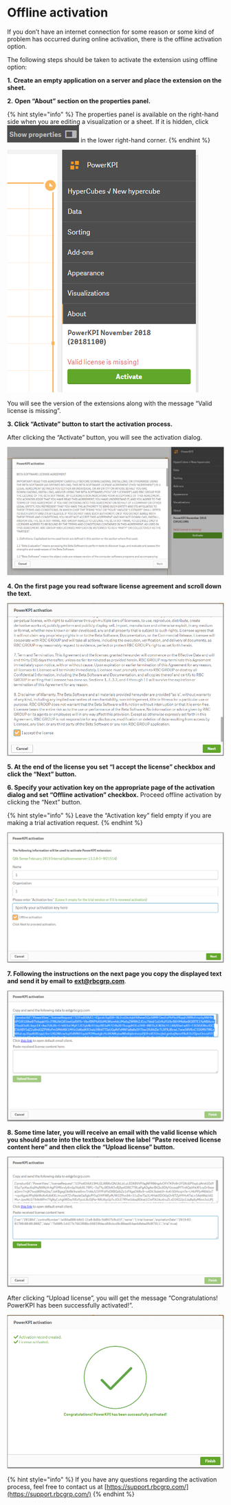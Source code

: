 # Offline activation

If you don’t have an internet connection for some reason or some kind of problem has occurred during online activation, there is the offline activation option.

The following steps should be taken to activate the extension using offline option:

**1.** **Create an empty application on a server and place the extension on the sheet.**

**2.** **Open “About” section on the properties panel.**

{% hint style="info" %}
The properties panel is available on the right-hand side when you are editing a visualization or a sheet. If it is hidden, click <img src="../.gitbook/assets/ShowProperties.png" alt="" data-size="original"> in the lower right-hand corner.
{% endhint %}

!["About" section of the properties panel in Qlik Sense ](../.gitbook/assets/OnlineActivation1.png)

You will see the version of the extensions along with the message “Valid license is missing”.

**3. Click “Activate” button to start the activation process.**

After clicking the “Activate” button, you will see the activation dialog.

![Activation dialog](../.gitbook/assets/OnlineActivation2.png)

**4. On the first page you read software license agreement and scroll down the text.**

![Accept the license](../.gitbook/assets/OnlineActivation3.png)

**5.&#x20;
At the end of the license you set “I accept the license” checkbox and click the “Next” button.**

**6. Specify your activation key on the appropriate page of the activation dialog and set “Offline activation” checkbox.**  Proceed offline activation by clicking the “Next” button.

{% hint style="info" %}
Leave the “Activation key” field empty if you are making a trial activation request.&#x20;
{% endhint %}

![Enter your activation key or leave it empty for a trial version](../.gitbook/assets/OfflineActivation1.png)

**7. Following the instructions on the next page you copy the displayed text and send it by email to** [**ext@rbcgrp.com**](mailto:ext@rbcgrp.com).

![Copy and send a license request by email](../.gitbook/assets/OfflineActivation2.png)

**8. Some time later, you will receive an email with the valid license which you should paste into the textbox below the label “Paste received license content here” and then click the “Upload license” button.**

![Paste a license token and click "Upload license"](../.gitbook/assets/OfflineActivation3.png)

After clicking “Upload license”, you will get the message “Congratulations! PowerKPI has been successfully activated!”.

![](../.gitbook/assets/OnlineActivation5.png)

{% hint style="info" %}
If you have any questions regarding the activation process, feel free to contact us at [https://support.rbcgrp.com/](https://support.rbcgrp.com/)
{% endhint %}
